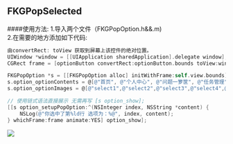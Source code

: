## FKGPopSelected

####使用方法:
1.导入两个文件（FKGPopOption.h&&.m) <br>
2.在需要的地方添加如下代码:
```objective-c
由convertRect: toView 获取到屏幕上该控件的绝对位置。
UIWindow *window = [[UIApplication sharedApplication].delegate window];
CGRect frame = [optionButton convertRect:optionButton.bounds toView:window];

FKGPopOption *s = [[FKGPopOption alloc] initWithFrame:self.view.bounds];
s.option_optionContents = @[@"首页", @"个人中心", @"问题一箩筐", @"任务管理",@"有奖问答"];
s.option_optionImages = @[@"select1",@"select2",@"select3",@"select4",@"select5"];

// 使用链式语法直接展示 无需再写 [s option_show];
[[s option_setupPopOption:^(NSInteger index, NSString *content) {
    NSLog(@"你选中了第%ld行 选项为：%@", index, content);
} whichFrame:frame animate:YES] option_show];
```
![](http://i1.piimg.com/567571/3cf5ba1693f38c8f.png)
